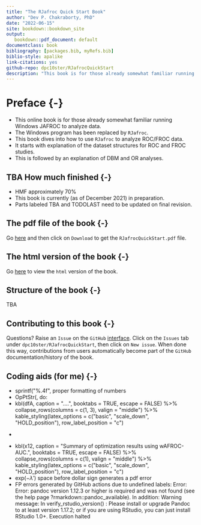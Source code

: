 ```yaml
--- 
title: "The RJafroc Quick Start Book"
author: "Dev P. Chakraborty, PhD"
date: "2022-06-15"
site: bookdown::bookdown_site
output: 
   bookdown::pdf_document: default
documentclass: book
bibliography: [packages.bib, myRefs.bib]
biblio-style: apalike
link-citations: yes
github-repo: dpc10ster/RJafrocQuickStart
description: "This book is for those already somewhat familiar running Windows JAFROC to analyze data. The Windows program has been replaced by RJafroc. This book dives into how to use RJafroc to analyze ROC/FROC data."
---
```






# Preface {-}

* This online book is for those already somewhat familiar running Windows JAFROC to analyze data. 
* The Windows program has been replaced by `RJafroc`. 
* This book dives into how to use `RJafroc` to analyze ROC/FROC data.
* It starts with explanation of the dataset structures for ROC and FROC studies.
* This is followed by an explanation of DBM and OR analyses.



## TBA How much finished {-}

* HMF approximately 70%
* This book is currently (as of December 2021) in preparation.
* Parts labeled TBA and TODOLAST need to be updated on final revision.


## The pdf file of the book {-}

Go [here](https://github.com/dpc10ster/RJafrocQuickStart/blob/gh-pages/RJafrocQuickStart.pdf) and then click on `Download` to get the `RJafrocQuickStart.pdf` file.


## The html version of the book {-}

Go [here](https://dpc10ster.github.io/RJafrocQuickStart/) to view the `html` version of the book.



## Structure of the book {-}

TBA


## Contributing to this book {-}

Questions? Raise an `Issue` on the `GitHub` [interface](https://github.com/dpc10ster/RJafrocQuickStart). Click on the `Issues` tab under `dpc10ster/RJafrocQuickStart`, then click on `New issue`. When done this way, contributions from users automatically become part of the `GitHub` documentation/history of the book.


## Coding aids (for me) {-}

* sprintf("%.4f", proper formatting of numbers
* OpPtStr(, do:
* kbl(dfA, caption = "....", booktabs = TRUE, escape = FALSE) %>% collapse_rows(columns = c(1, 3), valign = "middle") %>% kable_styling(latex_options = c("basic", "scale_down", "HOLD_position"), row_label_position = "c") 
* ```{r, attr.source = ".numberLines"}
* kbl(x12, caption = "Summary of optimization results using wAFROC-AUC.", booktabs = TRUE, escape = FALSE) %>% collapse_rows(columns = c(1), valign = "middle") %>% kable_styling(latex_options = c("basic", "scale_down", "HOLD_position"), row_label_position = "c") 
* $\text{exp} \left ( -\lambda' \right )$ space before dollar sign generates a pdf error 
* FP errors generated by GitHub actions due to undefined labels:
Error: Error: pandoc version 1.12.3 or higher is required and was not found (see the help page ?rmarkdown::pandoc_available).
In addition: Warning message:
In verify_rstudio_version() :
Please install or upgrade Pandoc to at least version 1.17.2; or if you are using RStudio, you can just install RStudio 1.0+.
Execution halted


